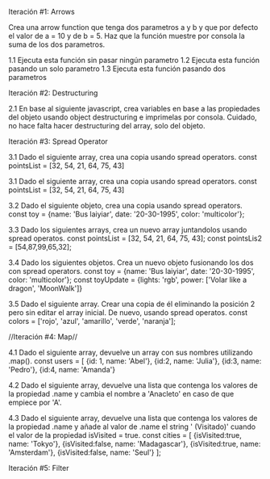 Iteración #1: Arrows

Crea una arrow function que tenga dos parametros a y b y 
que por defecto el valor de a = 10 y de b = 5. Haz que la función muestre 
por consola la suma de los dos parametros.

1.1 Ejecuta esta función sin pasar ningún parametro
1.2 Ejecuta esta función pasando un solo parametro
1.3 Ejecuta esta función pasando dos parametros

Iteración #2: Destructuring

2.1 En base al siguiente javascript, crea variables en base a las propiedades 
del objeto usando object destructuring e imprimelas por consola. Cuidado, 
no hace falta hacer destructuring del array, solo del objeto.

Iteración #3: Spread Operator

3.1 Dado el siguiente array, crea una copia usando spread operators.
const pointsList = [32, 54, 21, 64, 75, 43]

3.1 Dado el siguiente array, crea una copia usando spread operators.
const pointsList = [32, 54, 21, 64, 75, 43]

3.2 Dado el siguiente objeto, crea una copia usando spread operators.
const toy = {name: 'Bus laiyiar', date: '20-30-1995', color: 'multicolor'};

3.3 Dado los siguientes arrays, crea un nuevo array juntandolos usando 
spread operatos.
const pointsList = [32, 54, 21, 64, 75, 43];
const pointsLis2 = [54,87,99,65,32];

3.4 Dado los siguientes objetos. Crea un nuevo objeto fusionando los dos 
con spread operators.
const toy = {name: 'Bus laiyiar', date: '20-30-1995', color: 'multicolor'};
const toyUpdate = {lights: 'rgb', power: ['Volar like a dragon', 'MoonWalk']}

3.5 Dado el siguiente array. Crear una copia de él eliminando la posición 2 
pero sin editar el array inicial. De nuevo, usando spread operatos.
const colors = ['rojo', 'azul', 'amarillo', 'verde', 'naranja'];

//Iteración #4: Map//

4.1 Dado el siguiente array, devuelve un array con sus nombres 
utilizando .map().
const users = [
	{id: 1, name: 'Abel'},
	{id:2, name: 'Julia'},
	{id:3, name: 'Pedro'},
	{id:4, name: 'Amanda'}

4.2 Dado el siguiente array, devuelve una lista que contenga los valores 
de la propiedad .name y cambia el nombre a 'Anacleto' en caso de que 
empiece por 'A'.

4.3 Dado el siguiente array, devuelve una lista que contenga los valores 
de la propiedad .name y añade al valor de .name el string ' (Visitado)' 
cuando el valor de la propiedad isVisited = true.
const cities = [
	{isVisited:true, name: 'Tokyo'}, 
	{isVisited:false, name: 'Madagascar'},
	{isVisited:true, name: 'Amsterdam'}, 
	{isVisited:false, name: 'Seul'}
];

Iteración #5: Filter
